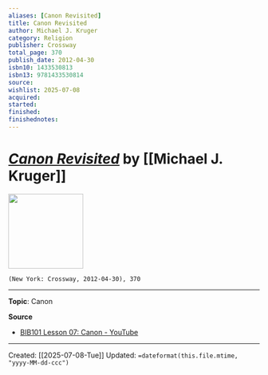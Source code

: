 ```yaml
---
aliases: [Canon Revisited]
title: Canon Revisited
author: Michael J. Kruger
category: Religion
publisher: Crossway
total_page: 370
publish_date: 2012-04-30
isbn10: 1433530813
isbn13: 9781433530814
source: 
wishlist: 2025-07-08
acquired: 
started: 
finished: 
finishednotes: 
---
```

# *[Canon Revisited]()* by [[Michael J. Kruger]]

<img src="http://books.google.com/books/content?id=0blebRF0AZ0C&printsec=frontcover&img=1&zoom=1&edge=curl&source=gbs_api" width=150>

`(New York: Crossway, 2012-04-30), 370`



--- 
**Topic**: Canon

**Source**
- [BIB101 Lesson 07: Canon - YouTube](https://youtu.be/gTQoHJzCTk8)
 ---
Created: [[2025-07-08-Tue]]
Updated: `=dateformat(this.file.mtime, "yyyy-MM-dd-ccc")`